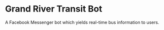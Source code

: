 # Grand River Transit Bot
A Facebook Messenger bot which yields real-time bus information to users.

